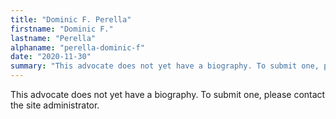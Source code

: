 ```yaml
---
title: "Dominic F. Perella"
firstname: "Dominic F."
lastname: "Perella"
alphaname: "perella-dominic-f"
date: "2020-11-30"
summary: "This advocate does not yet have a biography. To submit one, please contact the site administrator."
---
```

This advocate does not yet have a biography. To submit one, please contact the site administrator.

